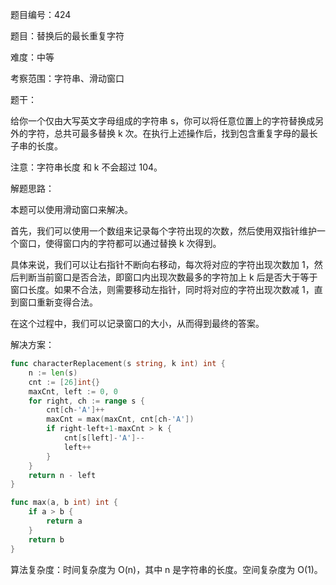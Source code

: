 题目编号：424

题目：替换后的最长重复字符

难度：中等

考察范围：字符串、滑动窗口

题干：

给你一个仅由大写英文字母组成的字符串 s，你可以将任意位置上的字符替换成另外的字符，总共可最多替换 k 次。在执行上述操作后，找到包含重复字母的最长子串的长度。

注意：字符串长度 和 k 不会超过 104。

解题思路：

本题可以使用滑动窗口来解决。

首先，我们可以使用一个数组来记录每个字符出现的次数，然后使用双指针维护一个窗口，使得窗口内的字符都可以通过替换 k 次得到。

具体来说，我们可以让右指针不断向右移动，每次将对应的字符出现次数加 1，然后判断当前窗口是否合法，即窗口内出现次数最多的字符加上 k 后是否大于等于窗口长度。如果不合法，则需要移动左指针，同时将对应的字符出现次数减 1，直到窗口重新变得合法。

在这个过程中，我们可以记录窗口的大小，从而得到最终的答案。

解决方案：

```go
func characterReplacement(s string, k int) int {
    n := len(s)
    cnt := [26]int{}
    maxCnt, left := 0, 0
    for right, ch := range s {
        cnt[ch-'A']++
        maxCnt = max(maxCnt, cnt[ch-'A'])
        if right-left+1-maxCnt > k {
            cnt[s[left]-'A']--
            left++
        }
    }
    return n - left
}

func max(a, b int) int {
    if a > b {
        return a
    }
    return b
}
```

算法复杂度：时间复杂度为 O(n)，其中 n 是字符串的长度。空间复杂度为 O(1)。
